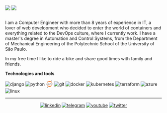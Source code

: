 <div>
  <img align="center" height="170" src="https://github-readme-stats.vercel.app/api/top-langs/?username=adejonghm&layout=compact&border_radius=10&theme=onedark"/>
  <img align="center" src="https://github-readme-stats.vercel.app/api?username=adejonghm&show_icons=true&count_private=true&include_all_commits=true&custom_title=Github%20Status&hide=issues&border_radius=10&theme=onedark"/>
</div>

<br/>

I am a Computer Engineer with more than 8 years of experience in IT, a lover of web development who decided to enter the world of containers and everything related to the DevOps culture, where I currently work. I have a master's degree in Automation and Control Systems, from the Department of Mechanical Engineering of the Polytechnic School of the University of São Paulo.

In my free time I like to ride a bike and share good times with family and friends.

**Technologies and tools**

<img align="center" alt="django" width="4%" src="https://www.vectorlogo.zone/logos/djangoproject/djangoproject-icon.svg"> <img align="center" alt="python" width="4%" src="https://www.vectorlogo.zone/logos/python/python-icon.svg"> <img align="center" alt="jupyter" width="4.5%" src="https://raw.githubusercontent.com/devicons/devicon/master/icons/jupyter/jupyter-original-wordmark.svg"> <img align="center" alt="git" width="4%" src="https://www.vectorlogo.zone/logos/git-scm/git-scm-icon.svg"> <img align="center" alt="docker" width="6%" src="https://www.vectorlogo.zone/logos/docker/docker-icon.svg"> <img align="center" alt="kubernetes" width="4%" src="https://www.vectorlogo.zone/logos/kubernetes/kubernetes-icon.svg"> <img align="center" alt="terraform" width="4%" src="https://www.vectorlogo.zone/logos/terraformio/terraformio-icon.svg"> <img align="center" alt="azure" width="5%" src="https://www.vectorlogo.zone/logos/microsoft_azure/microsoft_azure-icon.svg"> <img align="center" alt="linux" width="4%" src="https://www.vectorlogo.zone/logos/linux/linux-icon.svg">

---

<div align="center">

  [![linkedin](https://img.shields.io/badge/-LinkedIn-%230077B5?style=for-the-badge&logo=linkedin&logoColor=white)](https://www.linkedin.com/in/adejonghm)
  [![telegram](https://img.shields.io/badge/Telegram-2CA5E0?style=for-the-badge&logo=telegram&logoColor=white)](https://t.me/adejonghm)
  [![youtube](https://img.shields.io/badge/YouTube-FF0000?style=for-the-badge&logo=youtube&logoColor=white)](https://www.youtube.com/channel/UCgoPSCfoyiSlsdWMMxfq43Q)
  [![twitter](https://img.shields.io/badge/Twitter-1DA1F2?style=for-the-badge&logo=twitter&logoColor=white)](https://twitter.com/adejonghm)

</div>
